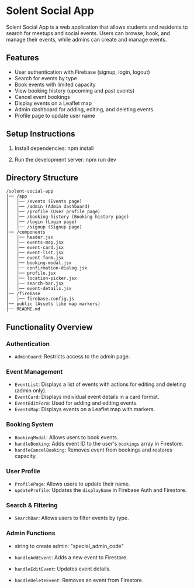 # Solent Social App

Solent Social App is a web application that allows students and residents to search for meetups and social events. Users can browse, book, and manage their events, while admins can create and manage events.

## Features

- User authentication with Firebase (signup, login, logout)
- Search for events by type
- Book events with limited capacity
- View booking history (upcoming and past events)
- Cancel event bookings
- Display events on a Leaflet map
- Admin dashboard for adding, editing, and deleting events
- Profile page to update user name

## Setup Instructions

1. Install dependencies: npm install

2. Run the development server: npm run dev

## Directory Structure

```
/solent-social-app
│── /app
│   │── /events (Events page)
│   │── /admin (Admin dashboard)
│   │── /profile (User profile page)
│   │── /booking-history (Booking history page)
│   │── /login (Login page)
│   │── /signup (Signup page)
│── /components
│   │── header.jsx
│   │── events-map.jsx
│   │── event-card.jsx
│   │── event-list.jsx
│   │── event-form.jsx
│   │── booking-modal.jsx
│   │── confirmation-dialog.jsx
│   │── profile.jsx
│   │── location-picker.jsx
│   │── search-bar.jsx
│   │── event-details.jsx
│── /firebase
│   │── firebase.config.js
│── public (Assets like map markers)
│── README.md
```

## Functionality Overview

### **Authentication**

- `AdminGuard`: Restricts access to the admin page.

### **Event Management**

- `EventList`: Displays a list of events with actions for editing and deleting (admin only).
- `EventCard`: Displays individual event details in a card format.
- `EventEditForm`: Used for adding and editing events.
- `EventsMap`: Displays events on a Leaflet map with markers.

### **Booking System**

- `BookingModal`: Allows users to book events.
- `handleBooking`: Adds event ID to the user's `bookings` array in Firestore.
- `handleCancelBooking`: Removes event from bookings and restores capacity.

### **User Profile**

- `ProfilePage`: Allows users to update their name.
- `updateProfile`: Updates the `displayName` in Firebase Auth and Firestore.

### **Search & Filtering**

- `SearchBar`: Allows users to filter events by type.

### **Admin Functions**

- string to create admin: "special_admin_code"

- `handleAddEvent`: Adds a new event to Firestore.
- `handleEditEvent`: Updates event details.
- `handleDeleteEvent`: Removes an event from Firestore.

